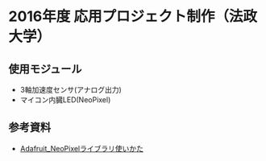 # 2016年度 応用プロジェクト制作（法政大学）
## 使用モジュール 
- 3軸加速度センサ(アナログ出力)
- マイコン内臓LED(NeoPixel)

## 参考資料
- [Adafruit_NeoPixelライブラリ使いかた](http://www.jonki.net/entry/2014/12/17/130536)